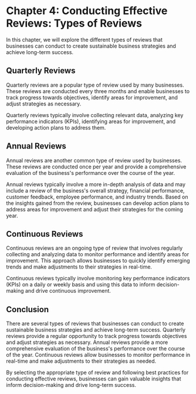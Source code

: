 Chapter 4: Conducting Effective Reviews: Types of Reviews
=========================================================

In this chapter, we will explore the different types of reviews that businesses can conduct to create sustainable business strategies and achieve long-term success.

Quarterly Reviews
-----------------

Quarterly reviews are a popular type of review used by many businesses. These reviews are conducted every three months and enable businesses to track progress towards objectives, identify areas for improvement, and adjust strategies as necessary.

Quarterly reviews typically involve collecting relevant data, analyzing key performance indicators (KPIs), identifying areas for improvement, and developing action plans to address them.

Annual Reviews
--------------

Annual reviews are another common type of review used by businesses. These reviews are conducted once per year and provide a comprehensive evaluation of the business's performance over the course of the year.

Annual reviews typically involve a more in-depth analysis of data and may include a review of the business's overall strategy, financial performance, customer feedback, employee performance, and industry trends. Based on the insights gained from the review, businesses can develop action plans to address areas for improvement and adjust their strategies for the coming year.

Continuous Reviews
------------------

Continuous reviews are an ongoing type of review that involves regularly collecting and analyzing data to monitor performance and identify areas for improvement. This approach allows businesses to quickly identify emerging trends and make adjustments to their strategies in real-time.

Continuous reviews typically involve monitoring key performance indicators (KPIs) on a daily or weekly basis and using this data to inform decision-making and drive continuous improvement.

Conclusion
----------

There are several types of reviews that businesses can conduct to create sustainable business strategies and achieve long-term success. Quarterly reviews provide a regular opportunity to track progress towards objectives and adjust strategies as necessary. Annual reviews provide a more comprehensive evaluation of the business's performance over the course of the year. Continuous reviews allow businesses to monitor performance in real-time and make adjustments to their strategies as needed.

By selecting the appropriate type of review and following best practices for conducting effective reviews, businesses can gain valuable insights that inform decision-making and drive long-term success.
